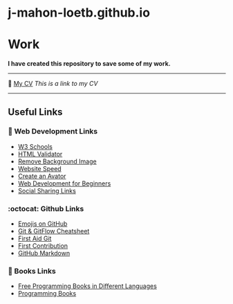 # j-mahon-loetb.github.io
# Work
**I have created this repository to save some of my work.**
* * *
:pushpin: [My CV](https://j-mahon-loetb.github.io/)
*This is a link to my CV*
* * *
## Useful Links
### :iphone: Web Development Links
* [W3 Schools](https://www.w3schools.com/)
* [HTML Validator](https://validator.w3.org/#validate_by_input)
* [Remove Background Image](https://www.remove.bg/)
* [Website Speed](https://gtmetrix.com/)
* [Create an Avator](https://getavataaars.com/?ref=tiny-helpers)
* [Web Development for Beginners](https://github.com/microsoft/Web-Dev-For-Beginners)
* [Social Sharing Links](https://codepen.io/denic/pen/ZEBWLpB)
### :octocat: Github Links
* [Emojis on GitHub](https://github.com/ikatyang/emoji-cheatsheet/blob/master/README.md#computer)
* [Git & GitFlow Cheatsheet](https://github.com/arslanbilal/git-cheat-sheet)
* [First Aid Git](https://firstaidgit.io/#/)
* [First Contribution](https://github.com/firstcontributions/first-contributions)
* [GitHub Markdown](https://guides.github.com/features/mastering-markdown/)
### :book: Books Links
* [Free Programming Books in Different Languages](https://github.com/EbookFoundation/freeprogramming-books)
* [Programming Books](https://goalkicker.com/)
